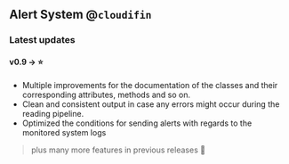 ## Alert System @`cloudifin`

### Latest updates 

#### v0.9 -> ⭐️
* Multiple improvements for the documentation of the classes and their corresponding attributes, methods and so on.
* Clean and consistent output in case any errors might occur during the reading pipeline.
* Optimized the conditions for sending alerts with regards to the monitored system logs

> plus many more features in previous releases 🚀